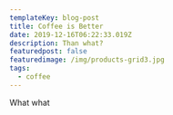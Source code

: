 ```yaml
---
templateKey: blog-post
title: Coffee is Better
date: 2019-12-16T06:22:33.019Z
description: Than what?
featuredpost: false
featuredimage: /img/products-grid3.jpg
tags:
  - coffee
---
```

What what
